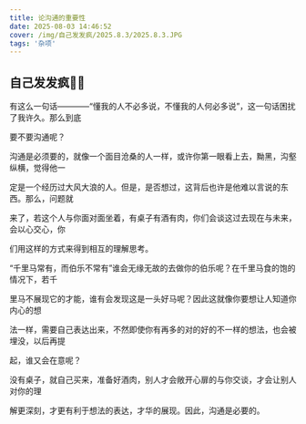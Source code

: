 ```yaml
---
title: 论沟通的重要性
date: 2025-08-03 14:46:52
cover: /img/自己发发疯/2025.8.3/2025.8.3.JPG
tags: '杂项'
---
```

## 自己发发疯😶‍🌫️

有这么一句话————“懂我的人不必多说，不懂我的人何必多说”，这一句话困扰了我许久。那么到底

要不要沟通呢？

沟通是必须要的，就像一个面目沧桑的人一样，或许你第一眼看上去，黝黑，沟壑纵横，觉得他一

定是一个经历过大风大浪的人。但是，是否想过，这背后也许是他难以言说的东西。那么，问题就

来了，若这个人与你面对面坐着，有桌子有酒有肉，你们会谈这过去现在与未来，会以心交心，你

们用这样的方式来得到相互的理解思考。

“千里马常有，而伯乐不常有”谁会无缘无故的去做你的伯乐呢？在千里马食的饱的情况下，若千

里马不展现它的才能，谁有会发现这是一头好马呢？因此这就像你要想让人知道你内心的想

法一样，需要自己表达出来，不然即使你有再多的对的好的不一样的想法，也会被埋没，以后再提

起，谁又会在意呢？

没有桌子，就自己买来，准备好酒肉，别人才会敞开心扉的与你交谈，才会让别人对你的理

解更深刻，才更有利于想法的表达，才华的展现。因此，沟通是必要的。
